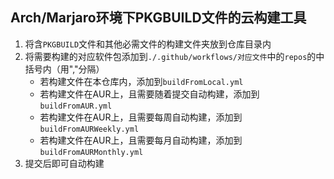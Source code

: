 ## Arch/Marjaro环境下PKGBUILD文件的云构建工具

1. 将含`PKGBUILD`文件和其他必需文件的构建文件夹放到仓库目录内
2. 将需要构建的对应软件包添加到`./.github/workflows/对应文件`中的`repos`的中括号内（用","分隔）
   - 若构建文件在本仓库内，添加到`buildFromLocal.yml`
   - 若构建文件在AUR上，且需要随着提交自动构建，添加到`buildFromAUR.yml`
   - 若构建文件在AUR上，且需要每周自动构建，添加到`buildFromAURWeekly.yml`
   - 若构建文件在AUR上，且需要每月自动构建，添加到`buildFromAURMonthly.yml`
3. 提交后即可自动构建
